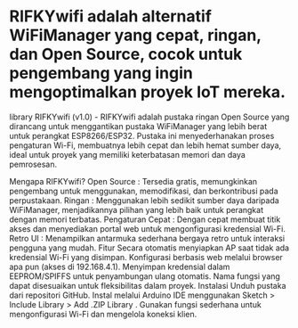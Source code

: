 # RIFKYwifi adalah alternatif WiFiManager yang cepat, ringan, dan Open Source, cocok untuk pengembang yang ingin mengoptimalkan proyek IoT mereka.

library RIFKYwifi (v1.0) - 
RIFKYwifi adalah pustaka ringan Open Source yang dirancang untuk menggantikan pustaka WiFiManager yang lebih berat untuk perangkat ESP8266/ESP32. Pustaka ini menyederhanakan proses pengaturan Wi-Fi, membuatnya lebih cepat dan lebih hemat sumber daya, ideal untuk proyek yang memiliki keterbatasan memori dan daya pemrosesan.

Mengapa RIFKYwifi?
Open Source : Tersedia gratis, memungkinkan pengembang untuk menggunakan, memodifikasi, dan berkontribusi pada perpustakaan.
Ringan : Menggunakan lebih sedikit sumber daya daripada WiFiManager, menjadikannya pilihan yang lebih baik untuk perangkat dengan memori terbatas.
Pengaturan Cepat : Dengan cepat membuat titik akses dan menyediakan portal web untuk mengonfigurasi kredensial Wi-Fi.
Retro UI : Menampilkan antarmuka sederhana bergaya retro untuk interaksi pengguna yang mudah.
Fitur
Secara otomatis menyiapkan AP saat tidak ada kredensial Wi-Fi yang disimpan.
Konfigurasi berbasis web melalui browser apa pun (akses di 192.168.4.1).
Menyimpan kredensial dalam EEPROM/SPIFFS untuk penyambungan ulang otomatis.
Nama fungsi yang dapat disesuaikan untuk fleksibilitas dalam proyek.
Instalasi
Unduh pustaka dari repositori GitHub.
Instal melalui Arduino IDE menggunakan Sketch > Include Library > Add .ZIP Library .
Gunakan fungsi sederhana untuk mengonfigurasi Wi-Fi dan mengelola koneksi klien.
